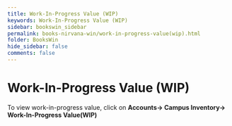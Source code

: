 ```yaml
---
title: Work-In-Progress Value (WIP)
keywords: Work-In-Progress Value (WIP)
sidebar: bookswin_sidebar
permalink: books-nirvana-win/work-in-progress-value(wip).html
folder: BooksWin
hide_sidebar: false
comments: false
---
```


# Work-In-Progress Value (WIP)

To view work-in-progress value, click on **Accounts-> Campus Inventory-> Work-In-Progress Value(WIP)**
